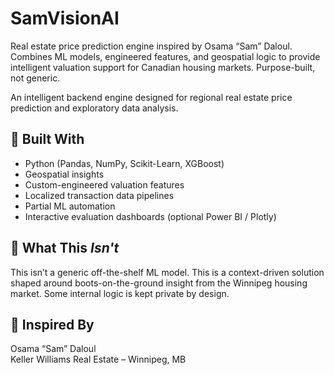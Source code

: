# SamVisionAI
Real estate price prediction engine inspired by Osama “Sam” Daloul. Combines ML models, engineered features, and geospatial logic to provide intelligent valuation support for Canadian housing markets. Purpose-built, not generic.

An intelligent backend engine designed for regional real estate price prediction and exploratory data analysis.

## 🔧 Built With

- Python (Pandas, NumPy, Scikit-Learn, XGBoost)
- Geospatial insights
- Custom-engineered valuation features
- Localized transaction data pipelines
- Partial ML automation
- Interactive evaluation dashboards (optional Power BI / Plotly)

## 🚧 What This *Isn't*
This isn’t a generic off-the-shelf ML model. This is a context-driven solution shaped around boots-on-the-ground insight from the Winnipeg housing market. Some internal logic is kept private by design.

## 👤 Inspired By
Osama “Sam” Daloul  
Keller Williams Real Estate – Winnipeg, MB  
